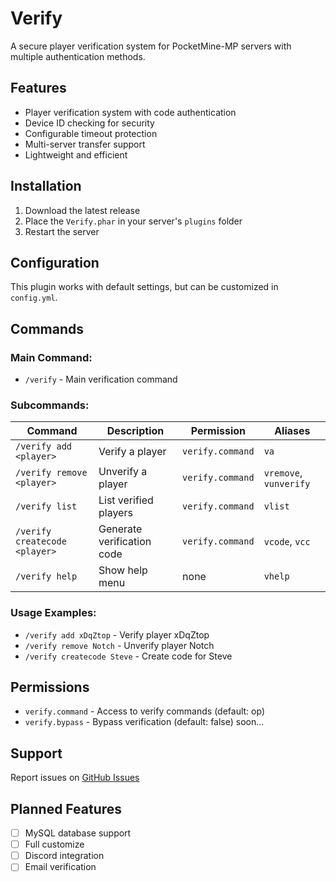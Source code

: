 # Verify

A secure player verification system for PocketMine-MP servers with multiple authentication methods.

## Features
- Player verification system with code authentication
- Device ID checking for security
- Configurable timeout protection
- Multi-server transfer support
- Lightweight and efficient

## Installation
1. Download the latest release
2. Place the `Verify.phar` in your server's `plugins` folder
3. Restart the server

## Configuration
This plugin works with default settings, but can be customized in `config.yml`.

## Commands

### Main Command:
- `/verify` - Main verification command

### Subcommands:
| Command | Description | Permission | Aliases |
|---------|-------------|------------|---------|
| `/verify add <player>` | Verify a player | `verify.command` | `va` |
| `/verify remove <player>` | Unverify a player | `verify.command` | `vremove`, `vunverify` |
| `/verify list` | List verified players | `verify.command` | `vlist` |
| `/verify createcode <player>` | Generate verification code | `verify.command` | `vcode`, `vcc` |
| `/verify help` | Show help menu | none | `vhelp` |

### Usage Examples:
- `/verify add xDqZtop` - Verify player xDqZtop
- `/verify remove Notch` - Unverify player Notch
- `/verify createcode Steve` - Create code for Steve

## Permissions
- `verify.command` - Access to verify commands (default: op)
- `verify.bypass` - Bypass verification (default: false) soon...

## Support
Report issues on [GitHub Issues](https://github.com/xDqZtop/Verify/issues)

## Planned Features
- [ ] MySQL database support
- [ ] Full customize
- [ ] Discord integration
- [ ] Email verification
